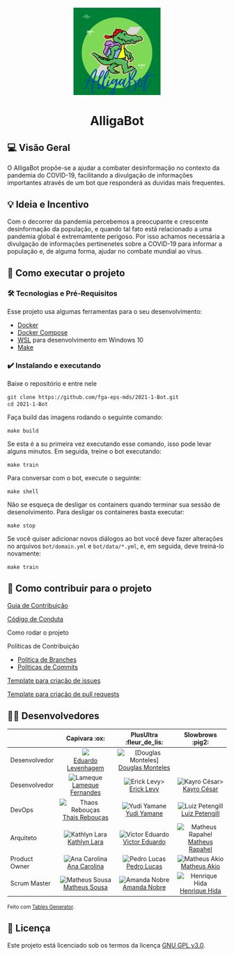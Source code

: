 
<p align="center">
  <img width="200" src="docs/img/logo.png">
</p>
<h1 align="center">AlligaBot</h1>

<!-- [badges] [badges] [badges] [badges]  -->


## 💻 Visão Geral
O AlligaBot propõe-se a ajudar a combater desinformação
no contexto da pandemia do COVID-19, facilitando a  divulgação 
de informações importantes através de um bot que responderá as duvidas
mais frequentes.
	

## 💡 Ideia e Incentivo
Com o decorrer da pandemia percebemos a preocupante e crescente desinformação da
população, e quando tal fato está relacionado a uma pandemia global é 
extremamtente perigoso. Por isso achamos necessária a divulgação de informações 
pertinenetes sobre a COVID-19 para informar a população e, de alguma forma, 
ajudar no combate mundial ao vírus.

<!-- ## ⚙️ Funcionalidades
- [x] Checkbox:
  - [x] Sub-Checkbox
    - Tópico 1
    - Tópico 2 -->

<!-- ## 📦 Releases 1 e 2
  Release 1 - 2 de setembro
  
  Release 2 - 26 de outubto -->

## 🚀 Como executar o projeto
### 🛠 Tecnologias e Pré-Requisitos
Esse projeto usa algumas ferramentas para o seu desenvolvimento:
- [Docker](https://docs.docker.com/get-docker/)
- [Docker Compose](https://docs.docker.com/compose/install/)
- [WSL](https://docs.microsoft.com/pt-br/windows/wsl/install-win10) para 
desenvolvimento em Windows 10
- [Make](https://www.gnu.org/software/make/)

### ✔️ Instalando e executando
Baixe o repositório e entre nele

    git clone https://github.com/fga-eps-mds/2021-1-Bot.git
    cd 2021-1-Bot

Faça build das imagens rodando o seguinte comando:

    make build 

Se esta é a su primeira vez executando esse comando, isso pode levar 
alguns minutos. Em seguida, treine o bot executando:

    make train


Para conversar com o bot, execute o seguinte:

    make shell

Não se esqueça de desligar os containers quando terminar sua sessão de
desenolvimento. Para desligar os containeres basta executar:

    make stop

Se você quiser adicionar novos diálogos ao bot você deve fazer alterações 
no arquivos `bot/domain.yml` e `bot/data/*.yml`, e, em seguida, deve treiná-lo
novamente:

    make train


## 🤝 Como contribuir para o projeto

[Guia de Contribuição](https://github.com/fga-eps-mds/2021-1-Bot/blob/main/docs/contribuir.md)

[Código de Conduta](https://github.com/fga-eps-mds/2021-1-Bot/blob/main/docs/conduta.md)

Como rodar o projeto

Políticas de Contribuição

- [Politica de Branches](https://github.com/fga-eps-mds/2021-1-Bot/blob/main/docs/politicas/branches.md)
- [Politicas de Commits](https://github.com/fga-eps-mds/2021-1-Bot/blob/main/docs/politicas/commits.md)


[Template para criação de issues](https://github.com/fga-eps-mds/2021-1-Bot/blob/main/.github/ISSUE_TEMPLATE/custom.md)

[Template para criação de pull requests](https://github.com/fga-eps-mds/2021-1-Bot/blob/main/.github/pull_request_template.md)

## 👨‍💻 Desenvolvedores
<table class="tg">
<thead>
  <tr>
    <th class="tg-0pky"></th>
    <th class="tg-0pky">Capivara :ox:</th>
    <th class="tg-0pky">PlusUltra :fleur_de_lis:</th>
    <th class="tg-0pky">Slowbrows :pig2:</th>
  </tr>
</thead>
<tbody>
  <tr>
    <td class="tg-0pky">Desenvolvedor</td>
    <td class="tg-0pky" style="text-align: center;"> 
      <img src="https://avatars.githubusercontent.com/u/36899389?v=4&s=45" width="45"> 
      <br><a href="https://github.com/MegahNevel"> Eduardo Levenhagem</a></td>
    <td class="tg-0pky" style="text-align: center;"> 
      <img src="https://avatars.githubusercontent.com/u/54580766?v=4&amp;s=45" alt="[Douglas Monteles]"> 
      <br><a href="https://github.com/DouglasMonteles">Douglas Monteles</a></td>
    <td class="tg-0pky"></td>
  </tr>
  <tr>
    <td class="tg-0pky">Desenvolvedor</td>
    <td class="tg-0pky" style="text-align: center;"> 
      <img src="https://avatars.githubusercontent.com/u/79016306?v=4&s=45" alt="Lameque"> 
      <br><a href="https://github.com/LamequeFernandes">Lameque Fernandes </a></td>
    <td class="tg-0pky" style="text-align: center;"> 
      <img src="https://avatars.githubusercontent.com/u/48847770?v=4&amp;s=45" alt="Erick Levy>"> 
      <br><a href="https://github.com/Ericklevy">Erick Levy</a></td>
    <td class="tg-0pky" style="text-align: center;"> 
      <img src="https://avatars.githubusercontent.com/u/39713656?v=4&s=45" alt="Kayro César>"> 
      <br><a href="https://github.com/kayrocesar">Kayro César</a></td>
  </tr>
  <tr>
    <td class="tg-0pky">DevOps</td>
    <td class="tg-0pky" style="text-align: center;"> 
      <img src="https://avatars.githubusercontent.com/u/35047444?v=4&s=45" alt="Thaos Rebouças"> 
      <br><a href="https://github.com/Thais-ra">Thais Rebouças</a></td>
    <td class="tg-0pky" style="text-align: center;"> 
      <img src="https://avatars.githubusercontent.com/u/37981839?s=45&amp;v=4" alt="Yudi Yamane"> 
      <br><a href="https://github.com/yudi-azvd">Yudi Yamane</a></td>
    <td class="tg-0pky" style="text-align: center;"> 
      <img src="https://avatars.githubusercontent.com/u/44177946?v=4&s=45" alt="Luiz Petengill"> 
      <br><a href="https://github.com/LuizPettengill">Luiz Petengill</a></td>
  </tr>
  <tr>
    <td class="tg-0pky">Arquiteto</td>
    <td class="tg-0pky" style="text-align: center;"> 
      <img src="https://avatars.githubusercontent.com/u/52364259?v=4&s=45" alt="Kathlyn Lara"> 
      <br><a href="https://github.com/klmurussi"> Kathlyn Lara</a></td>
    <td class="tg-0pky" style="text-align: center;"> 
      <img src="https://avatars.githubusercontent.com/u/78758172?v=4&amp;s=45" alt="Victor Eduardo"> 
      <br><a href="https://github.com/victorear05">Victor Eduardo</a></td>
    <td class="tg-0pky" style="text-align: center;"> 
      <img src="https://avatars.githubusercontent.com/u/53947083?v=4&s=45" alt="Matheus Rapahel"> 
      <br><a href="https://github.com/matheusrazor">Matheus Rapahel</a></td>
  </tr>
  <tr>
    <td class="tg-0pky">Product Owner</td>
    <td class="tg-0pky" style="text-align: center;"> 
      <img src="https://avatars.githubusercontent.com/u/49570180?v=4&s=45" alt="Ana Carolina">
      <br><a href="https://github.com/AnaCarolinaRodriguesLeite"> Ana Carolina </a></td>
    <td class="tg-0pky" style="text-align: center;"> 
      <img src="https://avatars.githubusercontent.com/u/85000470?v=4&amp;s=45" alt="Pedro Lucas"> 
      <br><a href="https://github.com/PedroLSF">Pedro Lucas</a></td>
    <td class="tg-0pky" style="text-align: center;"> 
      <img src="https://avatars.githubusercontent.com/u/73257118?v=4&s=45" alt="Matheus Akio"> 
      <br><a href="https://github.com/matheusakio">Matheus Akio</a></td>
  </tr>
  <tr>
    <td class="tg-0pky">Scrum Master</td>
    <td class="tg-0pky" style="text-align: center;"> 
      <img src="https://avatars.githubusercontent.com/u/54778783?v=4&s=45" alt="Matheus Sousa"> 
      <br><a href="https://github.com/gatotabaco">Matheus Sousa</a></td>
    <td class="tg-0pky" style="text-align: center;"> 
      <img src="https://avatars.githubusercontent.com/u/44625056?v=4&amp;s=45" alt="Amanda Nobre"> 
      <br><a href="https://github.com/AmandaNbr">Amanda Nobre</a></td>
    <td class="tg-0pky" style="text-align: center;"> 
      <img src="https://avatars.githubusercontent.com/u/78568172?v=4&s=45" alt="Henrique Hida"> 
      <br><a href="https://github.com/HenriqueHida">Henrique Hida</a></td>
  </tr>
</tbody>
</table>

<small>Feito com <a href="https://www.tablesgenerator.com/html_tables">
  Tables Generator</a>.
</small>

## 📝 Licença
Este projeto está licenciado sob os termos da licença 
[GNU GPL v3.0](https://github.com/fga-eps-mds/2021-1-Bot/blob/improvement(%2398)/melhorar-readme/LICENSE).
